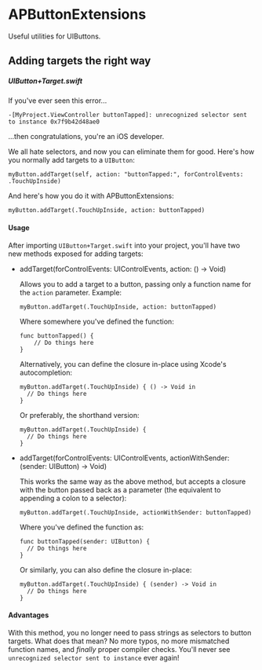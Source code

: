 # APButtonExtensions

Useful utilities for UIButtons.

## Adding targets the right way

##### UIButton+Target.swift

If you've ever seen this error...

`-[MyProject.ViewController buttonTapped]: unrecognized selector sent to instance 0x7f9b42d48ae0`

...then congratulations, you're an iOS developer.

We all hate selectors, and now you can eliminate them for good. Here's how you normally add targets to a `UIButton`:

```
myButton.addTarget(self, action: "buttonTapped:", forControlEvents: .TouchUpInside)
```

And here's how you do it with APButtonExtensions:

```
myButton.addTarget(.TouchUpInside, action: buttonTapped)
```

#### Usage

After importing `UIButton+Target.swift` into your project, you'll have two new methods exposed for adding targets:

- addTarget(forControlEvents: UIControlEvents, action: () -> Void)
    
    Allows you to add a target to a button, passing only a function name for the `action` parameter. Example:

    ```
    myButton.addTarget(.TouchUpInside, action: buttonTapped)
    ```
    
    Where somewhere you've defined the function:
    
    ```
    func buttonTapped() {
        // Do things here
    }
    ```
    
    Alternatively, you can define the closure in-place using Xcode's autocompletion:
    
    ```
    myButton.addTarget(.TouchUpInside) { () -> Void in
      // Do things here
    }
    ```
    
    Or preferably, the shorthand version:
    
    ```
    myButton.addTarget(.TouchUpInside) {
      // Do things here
    }
    ```

- addTarget(forControlEvents: UIControlEvents, actionWithSender: (sender: UIButton) -> Void)
  
    This works the same way as the above method, but accepts a closure with the button passed back as a parameter (the equivalent to appending a colon to a selector):
  
    ```
    myButton.addTarget(.TouchUpInside, actionWithSender: buttonTapped)
    ```
    
    Where you've defined the function as:
    
    ```
    func buttonTapped(sender: UIButton) {
      // Do things here
    }
    ```
    
    Or similarly, you can also define the closure in-place:
    
    ```
    myButton.addTarget(.TouchUpInside) { (sender) -> Void in
      // Do things here
    }
    ```

#### Advantages

With this method, you no longer need to pass strings as selectors to button targets. What does that mean? No more typos, no more mismatched function names, and *finally* proper compiler checks. You'll never see `unrecognized selector sent to instance` ever again!
    
